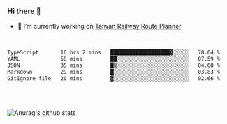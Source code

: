 ### Hi there 👋

- 🔭 I’m currently working on [Taiwan Railway Route Planner](https://github.com/Taiwan-Railway-Route-Planner)

<br/>

<!--START_SECTION:waka-->

```txt
TypeScript       10 hrs 2 mins   ███████████████████▓░░░░░   78.64 %
YAML             58 mins         ██░░░░░░░░░░░░░░░░░░░░░░░   07.59 %
JSON             35 mins         █▒░░░░░░░░░░░░░░░░░░░░░░░   04.68 %
Markdown         29 mins         █░░░░░░░░░░░░░░░░░░░░░░░░   03.83 %
GitIgnore file   20 mins         ▓░░░░░░░░░░░░░░░░░░░░░░░░   02.66 %
```

<!--END_SECTION:waka-->

<br/>
<br/>

![Anurag's github stats](https://github-readme-stats.vercel.app/api?username=DepickereSven&show_icons=true&theme=tokyonight)



<!--
**DepickereSven/DepickereSven** is a ✨ _special_ ✨ repository because its `README.md` (this file) appears on your GitHub profile.

Here are some ideas to get you started:

- 🔭 I’m currently working on ...
- 🌱 I’m currently learning ...
- 👯 I’m looking to collaborate on ...
- 🤔 I’m looking for help with ...
- 💬 Ask me about ...
- 📫 How to reach me: ...
- 😄 Pronouns: ...
- ⚡ Fun fact: ...
-->

